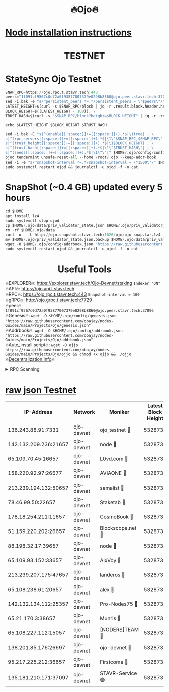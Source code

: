 <h1 align="center"> 🔥Ojo🔥</h1>

[Node installation instructions](https://github.com/obajay/nodes-Guides/tree/main/Projects/Ojo)
=

<h1 align="center"> TESTNET</h1>

# StateSync Ojo Testnet
```python
SNAP_RPC=https://ojo.rpc.t.stavr.tech:443
peers="1f091cf9567c0d72a0f93877007379e0298b8860@ojo.peer.stavr.tech:37096"
sed -i.bak -e "s/^persistent_peers *=.*/persistent_peers = \"$peers\"/" $HOME/.ojo/config/config.toml
LATEST_HEIGHT=$(curl -s $SNAP_RPC/block | jq -r .result.block.header.height); \
BLOCK_HEIGHT=$((LATEST_HEIGHT - 100)); \
TRUST_HASH=$(curl -s "$SNAP_RPC/block?height=$BLOCK_HEIGHT" | jq -r .result.block_id.hash)

echo $LATEST_HEIGHT $BLOCK_HEIGHT $TRUST_HASH

sed -i.bak -E "s|^(enable[[:space:]]+=[[:space:]]+).*$|\1true| ; \
s|^(rpc_servers[[:space:]]+=[[:space:]]+).*$|\1\"$SNAP_RPC,$SNAP_RPC\"| ; \
s|^(trust_height[[:space:]]+=[[:space:]]+).*$|\1$BLOCK_HEIGHT| ; \
s|^(trust_hash[[:space:]]+=[[:space:]]+).*$|\1\"$TRUST_HASH\"| ; \
s|^(seeds[[:space:]]+=[[:space:]]+).*$|\1\"\"|" $HOME/.ojo/config/config.toml
ojod tendermint unsafe-reset-all --home /root/.ojo --keep-addr-book
sed -i -e "s/^snapshot-interval *=.*/snapshot-interval = \"1500\"/" $HOME/.ojo/config/app.toml
sudo systemctl restart ojod && journalctl -u ojod -f -o cat
```
# SnapShot (~0.4 GB) updated every 5 hours
```python
cd $HOME
apt install lz4
sudo systemctl stop ojod
cp $HOME/.ojo/data/priv_validator_state.json $HOME/.ojo/priv_validator_state.json.backup
rm -rf $HOME/.ojo/data
curl -o - -L http://ojo.snapshot.stavr.tech:1026/ojo/ojo-snap.tar.lz4 | lz4 -c -d - | tar -x -C $HOME/.ojo --strip-components 2
mv $HOME/.ojo/priv_validator_state.json.backup $HOME/.ojo/data/priv_validator_state.json
wget -O $HOME/.ojo/config/addrbook.json "https://raw.githubusercontent.com/obajay/nodes-Guides/main/Projects/Ojo/addrbook.json"
sudo systemctl restart ojod && journalctl -u ojod -f -o cat
```
 <h1 align="center"> Useful Tools</h1>

🔥EXPLORER🔥:        https://explorer.stavr.tech/Ojo-Devnet/staking        `Indexer "ON"` \
🔥API🔥:                     https://ojo.api.t.stavr.tech \
🔥RPC🔥:                    https://ojo.rpc.t.stavr.tech:443              `Snapshot-interval = 100` \
🔥gRPC🔥:                  http://ojo.grpc.t.stavr.tech:7729 \
🔥peer🔥:                   `1f091cf9567c0d72a0f93877007379e0298b8860@ojo.peer.stavr.tech:37096` \
🔥Genesis🔥:    ```wget -O $HOME/.ojo/config/genesis.json "https://raw.githubusercontent.com/obajay/nodes-Guides/main/Projects/Ojo/genesis.json"``` \
🔥Addrbook🔥:    ```wget -O $HOME/.ojo/config/addrbook.json "https://raw.githubusercontent.com/obajay/nodes-Guides/main/Projects/Ojo/addrbook.json"``` \
🔥Auto_install script🔥: ```wget -O ojjo https://raw.githubusercontent.com/obajay/nodes-Guides/main/Projects/Ojo/ojjo && chmod +x ojjo && ./ojjo``` \
🔥[Decentralization Info](https://github.com/obajay/StateSync-snapshots/tree/main/Projects/Ojo/Decentralization)🔥



<details>
<summary>RPC Scanning</summary>

<h2 align="center"> We scan nodes in real time every 4 hours. And we provide the final result of RPC endpoints.
We cannot influence the operation of these nodes in any way. </h2>


```python
If Voting Power is higher than 0 --> then the Node is a validator of the network and may be subject to attack and be a potential threat to the chain.
```
```python
We marked such validators with a red symbol
```

</details>

[raw json Testnet](https://rpc-check.ojot.stavr.tech/ojot/rpc-ojot-result.json)
=


<table><tr><th>IP-Address</th><th>Network</th><th>Moniker</th><th>Latest Block Height</th><th>Earliest Block Height</th><th>Catching Up</th><th>Tx Index</th><th>Voting Power</th><th>Scan Time</th></tr><tr><td>136.243.88.91:7331</td><td>ojo-devnet</td><td>ojo_testnet 🔴</td><td>5328731</td><td>308845</td><td>False</td><td>on</td><td>1000</td><td>2024-02-07T16:49:46.985647920UTC</td></tr><tr><td>142.132.209.236:21657</td><td>ojo-devnet</td><td>node 🔴</td><td>5328735</td><td>350001</td><td>False</td><td>on</td><td>1999</td><td>2024-02-07T16:50:04.702072055UTC</td></tr><tr><td>65.109.70.45:16657</td><td>ojo-devnet</td><td>L0vd.com 🔴</td><td>5328736</td><td>695918</td><td>False</td><td>off</td><td>998</td><td>2024-02-07T16:50:12.698031717UTC</td></tr><tr><td>158.220.92.97:26677</td><td>ojo-devnet</td><td>AVIAONE 🔴</td><td>5328733</td><td>2754001</td><td>False</td><td>on</td><td>19926</td><td>2024-02-07T16:49:57.597231473UTC</td></tr><tr><td>213.239.194.132:50657</td><td>ojo-devnet</td><td>semalist 🔴</td><td>5328730</td><td>3223522</td><td>False</td><td>on</td><td>21037</td><td>2024-02-07T16:49:40.689127101UTC</td></tr><tr><td>78.46.99.50:22657</td><td>ojo-devnet</td><td>Staketab 🔴</td><td>5328736</td><td>4254801</td><td>False</td><td>on</td><td>1276</td><td>2024-02-07T16:50:12.950505819UTC</td></tr><tr><td>178.18.254.211:11657</td><td>ojo-devnet</td><td>CosmoBook 🔴</td><td>5328735</td><td>4392001</td><td>False</td><td>off</td><td>1047</td><td>2024-02-07T16:50:07.106055232UTC</td></tr><tr><td>51.159.220.202:26657</td><td>ojo-devnet</td><td>Blockscope.net 🔴</td><td>5328730</td><td>4425001</td><td>False</td><td>on</td><td>1852</td><td>2024-02-07T16:49:40.118494979UTC</td></tr><tr><td>88.198.32.17:39657</td><td>ojo-devnet</td><td>node 🔴</td><td>5328735</td><td>4710001</td><td>False</td><td>on</td><td>93443</td><td>2024-02-07T16:50:07.364195969UTC</td></tr><tr><td>65.109.93.152:33657</td><td>ojo-devnet</td><td>AlxVoy 🔴</td><td>5328735</td><td>4943001</td><td>False</td><td>on</td><td>4491415</td><td>2024-02-07T16:50:04.426681313UTC</td></tr><tr><td>213.239.207.175:47657</td><td>ojo-devnet</td><td>landeros 🔴</td><td>5328733</td><td>4967924</td><td>False</td><td>off</td><td>11083</td><td>2024-02-07T16:49:57.937847995UTC</td></tr><tr><td>65.108.238.61:20657</td><td>ojo-devnet</td><td>alex 🔴</td><td>5328730</td><td>5131001</td><td>False</td><td>on</td><td>11359</td><td>2024-02-07T16:49:40.435303189UTC</td></tr><tr><td>142.132.134.112:25357</td><td>ojo-devnet</td><td>Pro-Nodes75 🔴</td><td>5328731</td><td>5228731</td><td>False</td><td>on</td><td>24651</td><td>2024-02-07T16:49:43.922178572UTC</td></tr><tr><td>65.21.170.3:38657</td><td>ojo-devnet</td><td>Munris 🔴</td><td>5328731</td><td>5228731</td><td>False</td><td>off</td><td>20123</td><td>2024-02-07T16:49:46.354682540UTC</td></tr><tr><td>65.108.227.112:15057</td><td>ojo-devnet</td><td>[NODERS]TEAM 🔴</td><td>5328736</td><td>5228736</td><td>False</td><td>off</td><td>9999</td><td>2024-02-07T16:50:12.023662190UTC</td></tr><tr><td>138.201.85.176:26697</td><td>ojo-devnet</td><td>ojo-devnet 🔴</td><td>5328736</td><td>5228736</td><td>False</td><td>on</td><td>1000024000</td><td>2024-02-07T16:50:12.323296439UTC</td></tr><tr><td>95.217.225.212:36657</td><td>ojo-devnet</td><td>Firstcome 🔴</td><td>5328731</td><td>5251946</td><td>False</td><td>on</td><td>13566</td><td>2024-02-07T16:49:46.719223701UTC</td></tr><tr><td>135.181.210.171:37097</td><td>ojo-devnet</td><td>STAVR-Service 🟢</td><td>5328731</td><td>5327501</td><td>False</td><td>on</td><td>0</td><td>2024-02-07T16:49:41.634087646UTC</td></tr></table>
